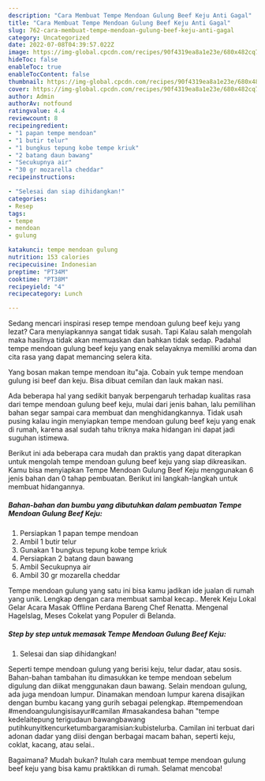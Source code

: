 ```yaml
---
description: "Cara Membuat Tempe Mendoan Gulung Beef Keju Anti Gagal"
title: "Cara Membuat Tempe Mendoan Gulung Beef Keju Anti Gagal"
slug: 762-cara-membuat-tempe-mendoan-gulung-beef-keju-anti-gagal
category: Uncategorized
date: 2022-07-08T04:39:57.022Z
image: https://img-global.cpcdn.com/recipes/90f4319ea8a1e23e/680x482cq70/tempe-mendoan-gulung-beef-keju-foto-resep-utama.jpg
hideToc: false
enableToc: true
enableTocContent: false
thumbnail: https://img-global.cpcdn.com/recipes/90f4319ea8a1e23e/680x482cq70/tempe-mendoan-gulung-beef-keju-foto-resep-utama.jpg
cover: https://img-global.cpcdn.com/recipes/90f4319ea8a1e23e/680x482cq70/tempe-mendoan-gulung-beef-keju-foto-resep-utama.jpg
author: Admin
authorAv: notfound
ratingvalue: 4.4
reviewcount: 8
recipeingredient:
- "1 papan tempe mendoan"
- "1 butir telur"
- "1 bungkus tepung kobe tempe kriuk"
- "2 batang daun bawang"
- "Secukupnya air"
- "30 gr mozarella cheddar"
recipeinstructions:

- "Selesai dan siap dihidangkan!"
categories:
- Resep
tags:
- tempe
- mendoan
- gulung

katakunci: tempe mendoan gulung 
nutrition: 153 calories
recipecuisine: Indonesian
preptime: "PT34M"
cooktime: "PT38M"
recipeyield: "4"
recipecategory: Lunch

---
```



Sedang mencari inspirasi resep tempe mendoan gulung beef keju yang lezat? Cara menyiapkannya sangat tidak susah. Tapi Kalau salah mengolah maka hasilnya tidak akan memuaskan dan bahkan tidak sedap. Padahal tempe mendoan gulung beef keju yang enak selayaknya memiliki aroma dan cita rasa yang dapat memancing selera kita.


Yang bosan makan tempe mendoan itu&#34;aja. Cobain yuk tempe mendoan gulung isi beef dan keju. Bisa dibuat cemilan dan lauk makan nasi.

Ada beberapa hal yang sedikit banyak berpengaruh terhadap kualitas rasa dari tempe mendoan gulung beef keju, mulai dari jenis bahan, lalu pemilihan bahan segar sampai cara membuat dan menghidangkannya. Tidak usah pusing kalau ingin menyiapkan tempe mendoan gulung beef keju yang enak di rumah, karena asal sudah tahu triknya maka hidangan ini dapat jadi suguhan istimewa.


Berikut ini ada beberapa cara mudah dan praktis yang dapat diterapkan untuk mengolah tempe mendoan gulung beef keju yang siap dikreasikan. Kamu bisa menyiapkan Tempe Mendoan Gulung Beef Keju menggunakan 6 jenis bahan dan 0 tahap pembuatan. Berikut ini langkah-langkah untuk membuat hidangannya.

<!--inarticleads1-->

##### Bahan-bahan dan bumbu yang dibutuhkan dalam pembuatan Tempe Mendoan Gulung Beef Keju:

1. Persiapkan 1 papan tempe mendoan
1. Ambil 1 butir telur
1. Gunakan 1 bungkus tepung kobe tempe kriuk
1. Persiapkan 2 batang daun bawang
1. Ambil Secukupnya air
1. Ambil 30 gr mozarella cheddar


Tempe mendoan gulung yang satu ini bisa kamu jadikan ide jualan di rumah yang unik. Lengkap dengan cara membuat sambal kecap.. Merek Keju Lokal Gelar Acara Masak Offline Perdana Bareng Chef Renatta. Mengenal Hagelslag, Meses Cokelat yang Populer di Belanda. 

<!--inarticleads2-->

##### Step by step untuk memasak Tempe Mendoan Gulung Beef Keju:


1. Selesai dan siap dihidangkan!

Seperti tempe mendoan gulung yang berisi keju, telur dadar, atau sosis. Bahan-bahan tambahan itu dimasukkan ke tempe mendoan sebelum digulung dan diikat menggunakan daun bawang. Selain mendoan gulung, ada juga mendoan lumpur. Dinamakan mendoan lumpur karena disajikan dengan bumbu kacang yang gurih sebagai pelengkap. #tempemendoan #mendoangulungisisayur#camilan #masakandesa bahan &#34;tempe kedelaitepung terigudaun bawangbawang putihkunyitkencurketumbargaramisian:kubistelurba. Camilan ini terbuat dari adonan dadar yang diisi dengan berbagai macam bahan, seperti keju, coklat, kacang, atau selai.. 

Bagaimana? Mudah bukan? Itulah cara membuat tempe mendoan gulung beef keju yang bisa kamu praktikkan di rumah. Selamat mencoba!

